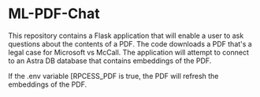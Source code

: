 # ML-PDF-Chat
This repository contains a Flask application that will enable a user to ask questions about the contents of a PDF. The code downloads a PDF that's a legal case for Microsoft vs McCall. The application will attempt to connect to an Astra DB database that contains embeddings of the PDF. 

If the .env variable [RPCESS_PDF is true, the PDF will refresh the embeddings of the PDF.
